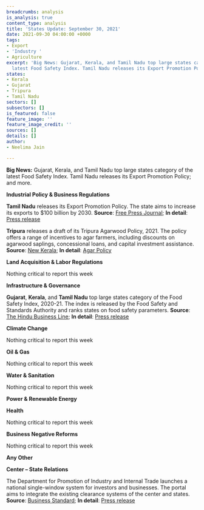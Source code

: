 ```yaml
---
breadcrumbs: analysis
is_analysis: true
content_type: analysis
title: 'States Update: September 30, 2021'
date: 2021-09-30 04:00:00 +0000
tags:
- Export
- 'Industry '
- Agriculture
excerpt: 'Big News: Gujarat, Kerala, and Tamil Nadu top large states category of the
  latest Food Safety Index. Tamil Nadu releases its Export Promotion Policy; and more.'
states:
- Kerala
- Gujarat
- Tripura
- Tamil Nadu
sectors: []
subsectors: []
is_featured: false
feature_image: ''
feature_image_credit: ''
sources: []
details: []
author:
- Neelima Jain

---
```

**Big News:** Gujarat, Kerala, and Tamil Nadu top large states category of the latest Food Safety Index. Tamil Nadu releases its Export Promotion Policy; and more.

**Industrial Policy & Business Regulations**

**Tamil Nadu** releases its Export Promotion Policy. The state aims to increase its exports to $100 billion by 2030. **Source**: [Free Press Journal](https://www.freepressjournal.in/business/tamil-nadu-govt-releases-new-export-policy-targets-100-bn-revenue-by-2030); **In detail**: [Press release](https://cms.tn.gov.in/sites/default/files/press_release/pr220921_e_763.pdf)

**Tripura** releases a draft of its Tripura Agarwood Policy, 2021. The policy offers a range of incentives to agar farmers, including discounts on agarwood saplings, concessional loans, and capital investment assistance. **Source**: [New Kerala](https://www.newkerala.com/news/2021/137721.htm); **In detail**: [Agar Policy](https://tripura.gov.in/sites/default/files/Policy_Forest_01_06_2021.pdf)

**Land Acquisition & Labor Regulations**

Nothing critical to report this week

**Infrastructure & Governance**

**Gujarat**, **Kerala**, and **Tamil Nadu** top large states category of the Food Safety Index, 2020-21. The index is released by the Food Safety and Standards Authority and ranks states on food safety parameters. **Source**: [The Hindu Business Line](https://www.thehindubusinessline.com/economy/policy/gujarat-kerala-tn-top-food-safety-index-2020-21/article36572706.ece); **In detail**: [Press release](https://www.fssai.gov.in/upload/press_release/2021/09/614992d7107dePress_Release_HM_Visit_21_09_2021.pdf)

**Climate Change**

Nothing critical to report this week

**Oil & Gas**

Nothing critical to report this week

**Water & Sanitation**

Nothing critical to report this week

**Power & Renewable Energy**

**Health**

Nothing critical to report this week

**Business Negative Reforms**

Nothing critical to report this week

**Any Other**

**Center – State Relations**

The Department for Promotion of Industry and Internal Trade launches a national single-window system for investors and businesses. The portal aims to integrate the existing clearance systems of the center and states. **Source**: [Business Standard](https://www.business-standard.com/article/economy-policy/govt-launches-national-single-window-system-for-investors-businesses-121092201030_1.html); **In detail**: [Press release](https://pib.gov.in/PressReleasePage.aspx?PRID=1756966)